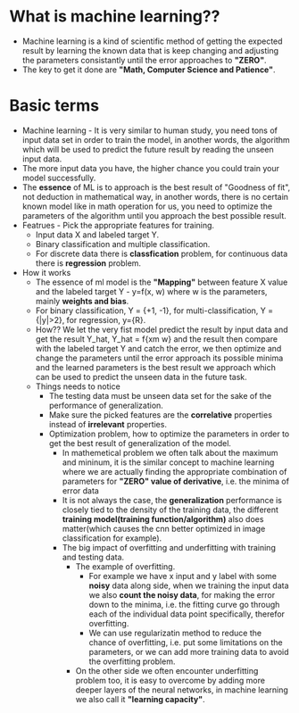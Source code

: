 # What is machine learning?? 
* Machine learning is a kind of scientific method of getting the expected result by learning the known data that is keep changing and 
adjusting the parameters consistantly until  the error approaches to __"ZERO"__. 
* The key to get it done are __"Math, Computer Science and Patience"__.

# Basic terms
* Machine learning - It is very similar to human study, you need tons of input data set in order to train the model, in another words, the algorithm which will be used to predict the future result by reading the unseen input data.
* The more input data you have, the higher chance you could train your model successfully.
* The __essence__ of ML is to approach is the best result of "Goodness of fit", not deduction in mathematical way, in another words, there is no certain known model like in math operation for us, you need to optimize the parameters of the algorithm until you approach the best possible result.
* Featrues - Pick the appropriate features for training. 
    * Input data X and labeled target Y.
    * Binary classification and multiple classification.
    * For discrete data there is __classfication__ problem, for continuous data there is __regression__ problem.
* How it works
    * The essence of ml model is the __"Mapping"__ between feature X value and the labeled target Y - y=f(x, w) where w is the parameters, mainly __weights and bias__.
    * For binary classification, Y = {+1, -1}, for multi-classification, Y = {|y|>2}, for regression, y={R}.
    * How?? We let the very fist model predict the result by input data and get the result  Y_hat, Y_hat = f{xm w} and the result then compare with the labeled target Y and catch the error, we then optimize and change the parameters until the error approach its possible minima and the learned parameters is the best result we approach which can be used to predict the unseen data in the future task.
    * Things needs to notice
        * The testing data must be unseen data set for the sake of the performance of generalization.
        * Make sure the picked features are the __correlative__ properties instead of __irrelevant__ properties.
        * Optimization problem, how to optimize the parameters in order to get the best result of generalization of the model.
            * In mathemetical problem we often talk about the maximum and mininum, it is the similar concept to machine learning where we are actually finding the appropriate combination of parameters for __"ZERO" value of derivative__, i.e. the  minima of error data
            * It is not always the case, the __generalization__ performance is closely tied to the density of the training data, the different __training model(training function/algorithm)__ also does matter(which causes the cnn better optimized in image classification for example).
            * The big impact of overfitting and underfitting with training and testing data.
                * The example of overfitting.
                    * For example we have x input and y label with some __noisy__ data along side, when we training the input data we also __count the noisy data__, for making the error down to the minima, i.e. the fitting curve go through each of the individual data point specifically, therefor overfitting.
                    * We can use regularizatin method to reduce the chance of overfitting, i.e. put some limitations on the parameters, or we can add more training data to avoid the overfitting problem.
                * On the other side we often encounter underfitting problem too, it is easy to overcome by adding more deeper layers of the neural networks, in machine learning we also call it __"learning capacity"__.

